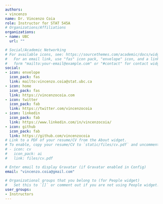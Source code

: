 ```yaml
---
authors:
- vincenzo
name: Dr. Vincenzo Coia
role: Instructor for STAT 545A
# Organizations/Affiliations
organizations:
- name: UBC
  url: ""

# Social/Academic Networking
# For available icons, see: https://sourcethemes.com/academic/docs/widgets/#icons
#   For an email link, use "fas" icon pack, "envelope" icon, and a link in the
#   form "mailto:your-email@example.com" or "#contact" for contact widget.
social:
- icon: envelope
  icon_pack: fas
  link: mailto:vincenzo.coia@stat.ubc.ca
- icon: home
  icon_pack: fas
  link: https://vincenzocoia.com
- icon: twitter
  icon_pack: fab
  link: https://twitter.com/vincenzocoia
- icon: linkedin
  icon_pack: fab
  link: https://www.linkedin.com/in/vincenzocoia/
- icon: github
  icon_pack: fab
  link: https://github.com/vincenzocoia
# Link to a PDF of your resume/CV from the About widget.
# To enable, copy your resume/CV to `static/files/cv.pdf` and uncomment the lines below.  
# - icon: cv
#   icon_pack: ai
#   link: files/cv.pdf

# Enter email to display Gravatar (if Gravatar enabled in Config)
email: "vincenzo.coia@gmail.com"
  
# Organizational groups that you belong to (for People widget)
#   Set this to `[]` or comment out if you are not using People widget.  
user_groups:
- Instructors
---
```

